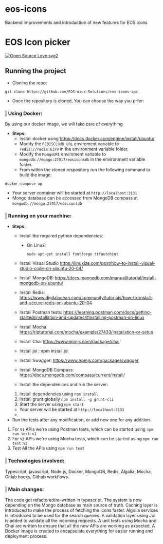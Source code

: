 # eos-icons
Backend improvements and introduction of new features for EOS icons
# EOS Icon picker
[![Open Source Love svg2](https://badges.frapsoft.com/os/v2/open-source.svg?v=103)](https://github.com/ellerbrock/open-source-badges/)




## Running the project

- Cloning the repo:
````
git clone https://github.com/EOS-uiux-Solutions/eos-icons-api
````
- Once the repository is cloned, You can choose the way you prfer: 

### | Using Docker: 
  By using our docker image, we will take care of everything</br> 
  - **Steps**:
    - Install docker using'https://docs.docker.com/engine/install/ubuntu/'
    - Modify the `REDISCLOUD_URL` enviroment variable to `redis://redis:6379` in the environment variable folder.
    - Modify the `MongoURI` enviroment variable to `mongodb://mongo:27017/eosiconsdb` in the environment variable folder.
    - From within the cloned respository run the following command to build the image: </br>
  ````
  docker-compose up
  ````
  - Your server container will be started at `http://localhost:3131`
  - Mongo database can be accessed from MongoDB compass at `mongodb://mongo:27017/eosiconsdb`

### | Running on your machine:
  - **Steps**:
    - Install the required python dependencies:
      - On Linux: 
        ```
        sudo apt-get install fontforge ttfautohint
        ```
    - Install Visual Studio
      https://linuxize.com/post/how-to-install-visual-studio-code-on-ubuntu-20-04/
    - Install MongoDB: 
      https://docs.mongodb.com/manual/tutorial/install-mongodb-on-ubuntu/
    - Install Redis: 
      https://www.digitalocean.com/community/tutorials/how-to-install-and-secure-redis-on-ubuntu-20-04
    - Install Postman tests:
      https://learning.postman.com/docs/getting-started/installation-and-updates/#installing-postman-on-linux
    - Install Mocha
      https://riptutorial.com/mocha/example/27433/installation-or-setup
    - Install Chai
      https://www.npmjs.com/package/chai
    - Install joi : npm install joi
    - Install Swagger:
      https://www.npmjs.com/package/swagger
    - Install MongoDB Compass:
      https://docs.mongodb.com/compass/current/install/
     
    - Install the dependenices and run the server: 
    1. Install dependencies using `npm install`
    2. Install grunt globally `npm install -g grunt-cli`
    3. Start the server using `npm start`
    - Your server will be started at `http://localhost:3131`
    - 
- Run the tests after any modification, or add new one for any addition. 
1. For `V1` APIs we're using Postman tests, which can be started using `npm run test:v1`
2. For `V2` APIs we're using Mocha tests, which can be started using `npm run test:v2`
3. Test All the APIs using `npm run test` 

### | Technologies involved:
Typescript, javascript, Node.js, Docker, MongoDB, Redis, Algolia, Mocha, Gitlab hooks, Github workflows.
### | Main changes:
The code got refactored/re-written in typescript.
The system is now depending on the Mongo database as main source of truth.
Caching layer is introduced to make the process of fetching the icons faster.
Algolia services is introduced to be used for the search queries.
A validation layer using Joi is added to validate all the incoming requests.
A unit tests using Mocha and Chai are written to ensure that all the new APIs are working as expected.
A Docker image is created to encapsulate everything for easier running and deployment process.
